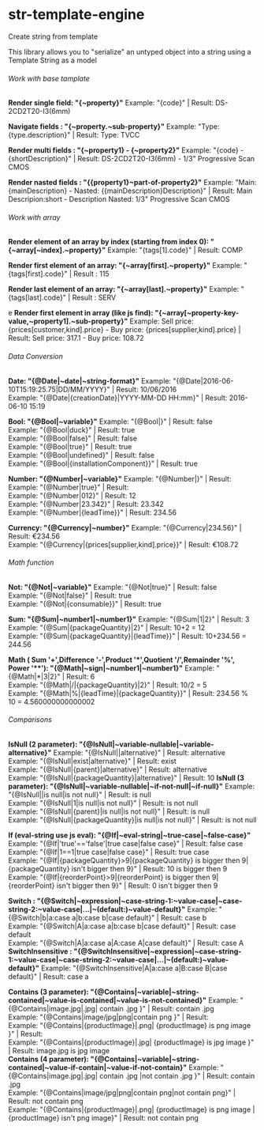 # str-template-engine
Create string from template


This library allows you to "serialize" an untyped object into a string using a Template String as a model

###### Work with base tamplate

**Render single field: "{~property}"** Example: "{code}" | Result: DS-2CD2T20-I3(6mm)

**Navigate fields : "{~property.~sub-property}"** Example: "Type: {type.description}" | Result: Type: TVCC

**Render multi fields : "{~property1} - {~property2}"** Example: "{code} - {shortDescription}" | Result: DS-2CD2T20-I3(6mm) - 1/3" Progressive Scan CMOS

**Render nasted fields : "{{property1}~part-of-property2}"** Example: "Main: {mainDescription} - Nasted: {{mainDescription}Description}" | Result: Main Descripion:short - Description Nasted: 1/3" Progressive Scan CMOS

###### Work with array

**Render element of an array by index (starting from index 0): "{~array\[~index\].~property}"** Example: "{tags\[1\].code}" | Result: COMP

**Render first element of an array: "{~array\[first\].~property}"** Example: "{tags\[first\].code}" | Result : 115

**Render last element of an array: "{~array\[last\].~property}"** Example: "{tags\[last\].code}" | Result : SERV

e **Render first element in array (like js find): "{~array\[~property-key-value,~property1\].~sub-property}"** Example: Sell price: {prices\[customer,kind\].price} - Buy price: {prices\[supplier,kind\].price} | Result: Sell price: 317.1 - Buy price: 108.72

###### Data Conversion

**Date: "{@Date|~date|~string-format}"** Example: "{@Date|2016-06-10T15:19:25.75|DD/MM/YYYY}" | Result: 10/06/2016  
Example: "{@Date|{creationDate}|YYYY-MM-DD HH:mm}" | Result: 2016-06-10 15:19

**Bool: "{@Bool|~variable}"** Example: "{@Bool|}" | Result: false  
Example: "{@Bool|duck}" | Result: true  
Example: "{@Bool|false}" | Result: false  
Example: "{@Bool|true}" | Result: true  
Example: "{@Bool|undefined}" | Result: false  
Example: "{@Bool|{installationComponent}}" | Result: true  

**Number: "{@Number|~variable}"** Example: "{@Number|}" | Result:  
Example: "{@Number|true}" | Result:  
Example: "{@Number|012}" | Result: 12  
Example: "{@Number|23.342}" | Result: 23.342  
Example: "{@Number|{leadTime}}" | Result: 234.56  

**Currency: "{@Currency|~number}"** Example: "{@Currency|234.56}" | Result: €234.56  
Example: "{@Currency|{prices\[supplier,kind\].price}}" | Result: €108.72

###### Math function

**Not: "{@Not|~variable}"** Example: "{@Not|true}" | Result: false  
Example: "{@Not|false}" | Result: true  
Example: "{@Not|{consumable}}" | Result: true  

**Sum: "{@Sum|~number1|~number1}"** Example: "{@Sum|1|2}" | Result: 3  
Example: "{@Sum|{packageQuantity}|2}" | Result: 10+2 = 12  
Example: "{@Sum|{packageQuantity}|{leadTime}}" | Result: 10+234.56 = 244.56

**Math ( Sum '+',Difference '-',Product '\*',Quotient '/',Remainder '%', Power '\*\*'): "{@Math|~sign|~number1|~number1}"** Example: "{@Math|\*|3|2}" | Result: 6  
Example: "{@Math|/|{packageQuantity}|2}" | Result: 10/2 = 5  
Example: "{@Math|%|{leadTime}|{packageQuantity}}" | Result: 234.56 % 10 = 4.560000000000002  

###### Comparisons

**IsNull (2 parameter): "{@IsNull|~variable-nullable|~variable-alternative}"** Example: "{@IsNull||alternative}" | Result: alternative  
Example: "{@IsNull|exist|alternative}" | Result: exist  
Example: "{@IsNull|{parent}|alternative}" | Result: alternative  
Example: "{@IsNull|{packageQuantity}|alternative}" | Result: 10 **IsNull (3 parameter): "{@IsNull|~variable-nullable|~if-not-null|~if-null}"** Example: "{@IsNull||is null|is not null}" | Result: is null  
Example: "{@IsNull|1|is null|is not null}" | Result: is not null  
Example: "{@IsNull|{parent}|is null|is not null}" | Result: is null  
Example: "{@IsNull|{packageQuantity}|is null|is not null}" | Result: is not null

**If (eval-string use js eval): "{@If|~eval-string|~true-case|~false-case}"** Example: "{@If|'true'=='false'|true case|false case}" | Result: false case  
Example: "{@If|1==1|true case|false case}" | Result: true case  
Example: "{@If|{packageQuantity}>9|{packageQuantity} is bigger then 9|{packageQuantity} isn't bigger then 9}" | Result: 10 is bigger then 9  
Example: "{@If|{reorderPoint}>9|{reorderPoint} is bigger then 9|{reorderPoint} isn't bigger then 9}" | Result: 0 isn't bigger then 9

**Switch : "{@Switch|~expression|~case-string-1:~value-case|~case-string-2:~value-case|...|~(default:)~value-default}"** Example: "{@Switch|b|a:case a|b:case b|case default}" | Result: case b  
Example: "{@Switch|A|a:case a|b:case b|case default}" | Result: case default  
Example: "{@Switch|A|a:case a|A:case A|case default}" | Result: case A  
**SwitchInsensitive : "{@SwitchInsensitive|~expression|~case-string-1:~value-case|~case-string-2:~value-case|...|~(default:)~value-default}"** Example: "{@SwitchInsensitive|A|a:case a|B:case B|case default}" | Result: case a  

**Contains (3 parameter): "{@Contains|~variable|~string-contained|~value-is-contained|~value-is-not-contained}"** Example: "{@Contains|image.jpg|.jpg| contain .jpg }" | Result: contain .jpg  
Example: "{@Contains|image/jpg|png|contain png }" | Result:  
Example: "{@Contains|{productImage}|.png| {productImage} is png image }" | Result:  
Example: "{@Contains|{productImage}|.jpg| {productImage} is jpg image }" | Result: image.jpg is jpg image  
**Contains (4 parameter): "{@Contains|~variable|~string-contained|~value-if-contain|~value-if-not-contain}"** Example: "{@Contains|image.jpg|.jpg| contain .jpg |not contain .jpg }" | Result: contain .jpg  
Example: "{@Contains|image/jpg|png|contain png|not contain png}" | Result: not contain png  
Example: "{@Contains|{productImage}|.png| {productImage} is png image | {productImage} isn't png image}" | Result: not contain png
